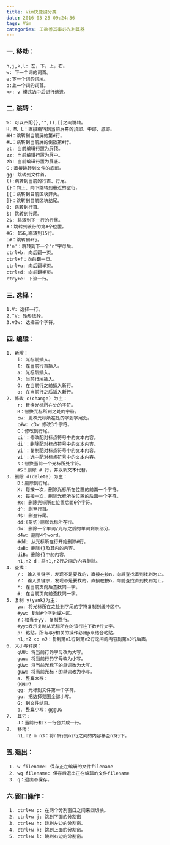 ```yaml
---
title: Vim快捷键分类
date: 2016-03-25 09:24:36
tags: Vim
categories: 工欲善其事必先利其器
---
```



### 一. 移动：

    h,j,k,l: 左，下，上，右。
    w: 下一个词的词首。
    e:下一个词的词尾。
    b:上一个词的词首。
    <>: v 模式选中后进行缩进。
<!--more-->


    
### 二. 跳转：

    %: 可以匹配{},"",(),[]之间跳转。
    H、M、L：直接跳转到当前屏幕的顶部、中部、底部。
    #H：跳转到当前屏的第#行。
    #L：跳转到当前屏的倒数第#行。
    zt: 当前编辑行置为屏顶。
    zz: 当前编辑行置为屏中。
    zb: 当前编辑行置为屏底。
    G：直接跳转到文件的底部。
    gg: 跳转到文件首。
    ():跳转到当前的行首、行尾。
    {}：向上、向下跳转到最近的空行。
    [{：跳转到目前区块开头。
    ]}：跳转到目前区块结尾。
    0: 跳转到行首。
    $: 跳转到行尾。
    2$: 跳转到下一行的行尾。
    #：跳转到该行的第#个位置。
    #G: 15G,跳转到15行。
    :#：跳转到#行。
    f'n'：跳转到下一个"n"字母后。
    ctrl+b: 向后翻一页。
    ctrl+f：向前翻一页。
    ctrl+u: 向后翻半页。
    ctrl+d: 向前翻半页。
    ctry+e: 下滚一行。

### 三. 选择：

    1.V: 选择一行。
    2.^V: 矩形选择。
    3.v3w: 选择三个字符。  
    
### 四. 编辑：
    1. 新增：
        i: 光标前插入。
        I: 在当前行首插入。
        a: 光标后插入。
        A: 当前行尾插入。
        O: 在当前行之前插入新行。
        o: 在当前行之后插入新行。
    2. 修改 c(change) 为主：
        r: 替换光标所在处的字符。
        R：替换光标所到之处的字符。
        cw: 更改光标所在处的字到字尾处。
        c#w: c3w 修改3个字符。
        C：修改到行尾。
        ci'：修改配对标点符号中的文本内容。
        di'：删除配对标点符号中的文本内容。
        yi'：复制配对标点符号中的文本内容。
        vi'：选中配对标点符号中的文本内容。
        s：替换当前一个光标所处字符。
        #S：删除 # 行，并以新文本代替。
    3. 删除 d(delete) 为主：
        D：删除到行尾。
        X: 每按一次，删除光标所在位置的前面一个字符。
        x: 每按一次，删除光标所在位置的后面一个字符。
        #x: 删除光标所在位置后面6个字符。
        d^: 删至行首。
        d$: 删至行尾。
        dd:(剪切)删除光标所在行。        
        dw: 删除一个单词/光标之后的单词剩余部分。
        d4w: 删除4个word。
        #dd: 从光标所在行开始删除#行。
        daB: 删除{}及其内的内容。
        diB: 删除{}中的内容。
        n1,n2 d：将n1,n2行之间的内容删除。
    4. 查找：
        /： 输入关键字，发现不是要找的，直接在按n，向后查找直到找到为止。
        ?： 输入关键字，发现不是要找的，直接在按n，向前查找直到找到为止。
        *: 在当前页向后查找同一字。
        #: 在当前页向前查找同一字。
    5. 复制 y(yank)为主：
        yw: 将光标所在之处到字尾的字符复制到缓冲区中。
        #yw: 复制#个字到缓冲区。
        Y：相当于yy, 复制整行。
        #yy:表示复制从光标所在的该行往下数#行文字。
        p: 粘贴。所有与y相关的操作必用p来结合粘贴。
        n1,n2 co n3：复制第n1行到第n2行之间的内容到第n3行后面。
    6. 大小写转换：
        gUU: 将当前行的字母改为大写。
        guu: 将当前行的字母改为小写。
        gUw: 将当前光标下的单词改为大写。
        guw: 将当前光标下的单词改为小写。
        a. 整篇大写:
        ggguG
        gg: 光标到文件第一个字符。
        gu: 把选择范围全部小写。
        G: 到文件结束。
        b. 整篇小写：gggUG
    7.  其它：
        J：当前行和下一行合并成一行。
    8.  移动：
        n1,n2 m n3：将n1行到n2行之间的内容移至n3行下。

### 五.退出：

     1. w filename: 保存正在编辑的文件filename
     2. wq filename: 保存后退出正在编辑的文件filename
     3. q：退出不保存。

### 六.窗口操作：

     1. ctrl+w p: 在两个分割窗口之间来回切换。
     2. ctrl+w j: 跳到下面的分割窗
     3. ctrl+w h: 跳到左边的分割窗。
     4. ctrl+w k: 跳到上面的分割窗。
     5. ctrl+w l: 跳到右边的分割窗。
